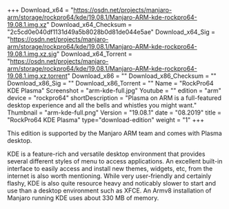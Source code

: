 +++
Download_x64 = "https://osdn.net/projects/manjaro-arm/storage/rockpro64/kde/19.08.1/Manjaro-ARM-kde-rockpro64-19.08.1.img.xz"
Download_x64_Checksum = "2c5cd0e040df1131d49a5b8028b0d81de044e5ae"
Download_x64_Sig = "https://osdn.net/projects/manjaro-arm/storage/rockpro64/kde/19.08.1/Manjaro-ARM-kde-rockpro64-19.08.1.img.xz.sig"
Download_x64_Torrent = "https://osdn.net/projects/manjaro-arm/storage/rockpro64/kde/19.08.1/Manjaro-ARM-kde-rockpro64-19.08.1.img.xz.torrent"
Download_x86 = ""
Download_x86_Checksum = ""
Download_x86_Sig = ""
Download_x86_Torrent = ""
Name = "RockPro64 KDE Plasma"
Screenshot = "arm-kde-full.jpg"
Youtube = ""
edition = "arm"
device = "rockpro64"
shortDescription = "Plasma on ARM is a full-featured desktop experience and all the bells and whistles you might want."
Thumbnail = "arm-kde-full.png"
Version = "19.08.1"
date = "08.2019"
title = "RockPro64 KDE Plasma"
type="download-edition"
weight = "1"
+++

This edition is supported by the Manjaro ARM team and comes with Plasma desktop.

KDE is a feature-rich and versatile desktop environment that provides several different styles of menu to access applications. An excellent built-in interface to easily access and install new themes, widgets, etc, from the internet is also worth mentioning. While very user-friendly and certainly flashy, KDE is also quite resource heavy and noticably slower to start and use than a desktop environment such as XFCE. An Armv8 installation of Manjaro running KDE uses about 330 MB of memory.

